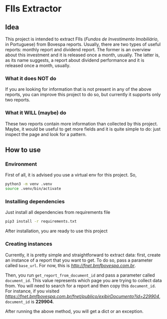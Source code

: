 # FIIs Extractor

## Idea

This project is intended to extract FIIs (*Fundos de Investimento Imobiliário*, in Portuguese) from Bovespa reports. Usually, there are two types of useful reports: monthly report and dividend report. The former is an overview about this investment and it is released once a month, usually. The latter is, as its name suggests, a report about dividend performance and it is released once a month, usually.

### What it does NOT do

If you are looking for information that is not present in any of the above reports, you can improve this project to do so, but currently it supports only two reports.

### What it WILL (maybe) do

These two reports contain more information than collected by this project. Maybe, it would be useful to get more fields and it is quite simple to do: just inspect the page and look for a pattern.

## How to use

### Environment

First of all, it is advised you use a virtual env for this project. So,
```sh
python3 -m venv .venv
source .venv/bin/activate
```

### Installing dependencies

Just install all dependencies from requirements file
```sh
pip3 install -r requirements.txt
```
After installation, you are ready to use this project

### Creating instances

Currently, it is pretty simple and straightforward to extract data: first, create an instance of a report that you want to get. To do so, pass a parameter called `base_url`. For now, this is *http://fnet.bmfbovespa.com.br*.

Then, you run `get_report_from_document_id` and pass a parameter called `document_id`. This value represents which page you are trying to collect data from. You will need to search for a report and then copy this `document_id`. For instance, if you visited *https://fnet.bmfbovespa.com.br/fnet/publico/exibirDocumento?id=229904*, `document_id` is **229904**.

After running the above method, you will get a dict or an exception.
